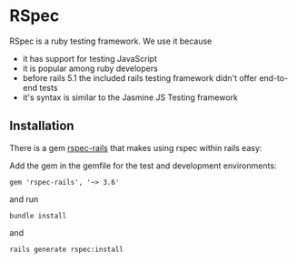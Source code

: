 # RSpec

RSpec is a ruby testing framework. We use it because

* it has support for testing JavaScript
* it is popular among ruby developers
* before rails 5.1 the included rails testing framework didn't offer end-to-end tests
* it's syntax is similar to the Jasmine JS Testing framework

## Installation

There is a gem [rspec-rails](https://github.com/rspec/rspec-rails) that makes
using rspec within rails easy:

Add the gem in the gemfile for the test and development environments:

    gem 'rspec-rails', '~> 3.6'

and run

    bundle install

and

    rails generate rspec:install
